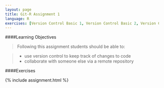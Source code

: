 ```yaml
---
layout: page
title: Git-R Assignment 1
language: R
exercises: [Version Control Basic 1, Version Control Basic 2, Version Control Basic 3, Version Control Basic 4, Version Control Basic 5, Version Control Basic 6, Version Control Basic 7]
---
```


####Learning Objectives

> Following this assignment students should be able to:

> - use version control to keep track of changes to code
> - collaborate with someone else via a remote repository

####Exercises

{% include assignment.html %}
